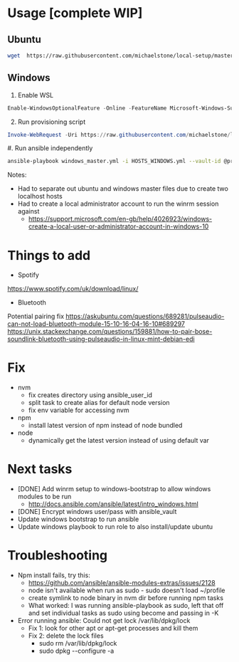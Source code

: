 # Usage [complete WIP]

## Ubuntu

```bash
wget  https://raw.githubusercontent.com/michaelstone/local-setup/master/ubuntu-bootstrap.sh && chmod 744 ubuntu-bootstrap.sh && ./ubuntu-bootstrap.sh
```

## Windows

1. Enable WSL
```powershell
Enable-WindowsOptionalFeature -Online -FeatureName Microsoft-Windows-Subsystem-Linux
```

2. Run provisioning script
```powershell
Invoke-WebRequest -Uri https://raw.githubusercontent.com/michaelstone/local-setup/master/windows-bootstrap.ps1 -OutFile windows-bootstrap.ps1; Start-Process powershell -Verb runAs "-NoExit -ExecutionPolicy Bypass -Command cd $pwd; & .\windows-bootstrap.ps1"
```
#. Run ansible independently
```bash
ansible-playbook windows_master.yml -i HOSTS_WINDOWS.yml --vault-id @prompt
```

Notes:
- Had to separate out ubuntu and windows master files due to create two localhost hosts
- Had to create a local administrator account to run the winrm session against
    + https://support.microsoft.com/en-gb/help/4026923/windows-create-a-local-user-or-administrator-account-in-windows-10


# Things to add

- Spotify

https://www.spotify.com/uk/download/linux/ 


- Bluetooth

Potential pairing fix
https://askubuntu.com/questions/689281/pulseaudio-can-not-load-bluetooth-module-15-10-16-04-16-10#689297
https://unix.stackexchange.com/questions/159881/how-to-pair-bose-soundlink-bluetooth-using-pulseaudio-in-linux-mint-debian-edi


# Fix

- nvm 
  + fix creates directory using ansible_user_id
  + split task to create alias for default node version
  + fix env variable for accessing nvm
- npm 
  + install latest version of npm instead of node bundled
- node 
  + dynamically get the latest version instead of using default var


# Next tasks

- [DONE] Add winrm setup to windows-bootstrap to allow windows modules to be run
  + http://docs.ansible.com/ansible/latest/intro_windows.html
- [DONE] Encrypt windows user/pass with ansible_vault
- Update windows bootstrap to run ansible
- Update windows playbook to run role to also install/update ubuntu 

# Troubleshooting

- Npm install fails, try this:
  + https://github.com/ansible/ansible-modules-extras/issues/2128
  + node isn't available when run as sudo - sudo doesn't load ~/profile
  + create symlink to node binary in nvm dir before running npm tasks
  + What worked: I was running ansible-playbook as sudo, left that off and set individual tasks as sudo using become and passing in -K
- Error running ansible: Could not get lock /var/lib/dpkg/lock
  + Fix 1: look for other apt or apt-get processes and kill them
  + Fix 2: delete the lock files
    + sudo rm /var/lib/dpkg/lock
    + sudo dpkg --configure -a
